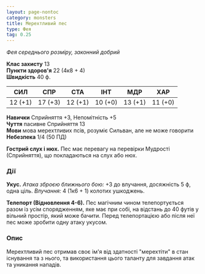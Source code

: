 ```yaml
---
layout: page-nontoc
category: monsters
title: Мерехтливий пес
type: Фея
tag: 0.25
---
```


_Фея середнього розміру, законний добрий_  

**Клас захисту** 13    
**Пункти здоров'я** 22 (4к8 + 4)    
**Швидкість** 40 ф.  

| СИЛ     | СПР     | СТА     | ІНТ     | МДР     | ХАР     |
| ------- | ------- | ------- | ------- | ------- | ------- |
| 12 (+1) | 17 (+3) | 12 (+1) | 10 (+0) | 13 (+1) | 11 (+0) |

**Навички** Сприйняття +3, Непомітність +5    
**Чуття** пасивне Сприйняття 13    
**Мови** мова мерехтливих псів, розуміє Сильван, але не може говорити    
**Небезпека** 1/4 (50 ПД)  

**Гострий слух і нюх.** Пес має перевагу на перевірки Мудрості (Сприйняття), що покладаються на слух або нюх.  

### Дії
**Укус.** _Атака зброєю ближнього бою:_ +3 до влучання, досяжність 5 ф, одна ціль. _Влучання:_ 4 (1к6 + 1) колотих ушкоджень.    

**Телепорт (Відновлення 4-6).** Пес магічним чином телепортується разом із усім спорядженням, яке має при собі, на відстань до 40 футів у вільний простір, який може бачити. Перед телепортацією або після неї пес може зробити одну атаку укусом.

### Опис
Мерехтливий пес отримав своє ім'я від здатності "мерехтіти" в стан існування та з нього, та використання цього таланту для завдання атак та уникання нападів.
